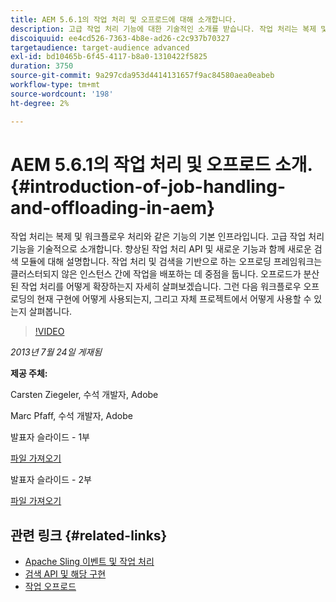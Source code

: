 ```yaml
---
title: AEM 5.6.1의 작업 처리 및 오프로드에 대해 소개합니다.
description: 고급 작업 처리 기능에 대한 기술적인 소개를 받습니다. 작업 처리는 복제 및 워크플로우 처리와 같은 기능의 기본 인프라입니다. 향상된 작업 처리 API 및 새로운 기능과 함께 검색 모듈에 대해 알아보십시오.
discoiquuid: ee4cd526-7363-4b8e-ad26-c2c937b70327
targetaudience: target-audience advanced
exl-id: bd10465b-6f45-4117-b8a0-1310422f5825
duration: 3750
source-git-commit: 9a297cda953d4414131657f9ac84580aea0eabeb
workflow-type: tm+mt
source-wordcount: '198'
ht-degree: 2%

---
```


# AEM 5.6.1의 작업 처리 및 오프로드 소개. {#introduction-of-job-handling-and-offloading-in-aem}

작업 처리는 복제 및 워크플로우 처리와 같은 기능의 기본 인프라입니다. 고급 작업 처리 기능을 기술적으로 소개합니다. 향상된 작업 처리 API 및 새로운 기능과 함께 새로운 검색 모듈에 대해 설명합니다. 작업 처리 및 검색을 기반으로 하는 오프로딩 프레임워크는 클러스터되지 않은 인스턴스 간에 작업을 배포하는 데 중점을 둡니다. 오프로드가 분산된 작업 처리를 어떻게 확장하는지 자세히 살펴보겠습니다. 그런 다음 워크플로우 오프로딩의 현재 구현에 어떻게 사용되는지, 그리고 자체 프로젝트에서 어떻게 사용할 수 있는지 살펴봅니다.

>[!VIDEO](https://video.tv.adobe.com/v/19580/?quality=9)

*2013년 7월 24일 게재됨*

**제공 주체:**

Carsten Ziegeler, 수석 개발자, Adobe

Marc Pfaff, 수석 개발자, Adobe

발표자 슬라이드 - 1부

[파일 가져오기](assets/jobhandling.pdf)

발표자 슬라이드 - 2부

[파일 가져오기](assets/offloading.pdf)

## 관련 링크 {#related-links}

* [Apache Sling 이벤트 및 작업 처리](https://sling.apache.org/documentation/bundles/apache-sling-eventing-and-job-handling.html)
* [검색 API 및 해당 구현](https://sling.apache.org/documentation/bundles/discovery-api-and-impl.html)
* [작업 오프로드](https://docs.adobe.com/docs/en/cq/current/deploying/offloading.html)

